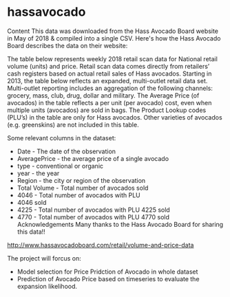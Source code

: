 # hassavocado

Content
This data was downloaded from the Hass Avocado Board website in May of 2018 & compiled into a single CSV. Here's how the Hass Avocado Board describes the data on their website:

The table below represents weekly 2018 retail scan data for National retail volume (units) and price. Retail scan data comes directly from retailers’ cash registers based on actual retail sales of Hass avocados. Starting in 2013, the table below reflects an expanded, multi-outlet retail data set. Multi-outlet reporting includes an aggregation of the following channels: grocery, mass, club, drug, dollar and military. The Average Price (of avocados) in the table reflects a per unit (per avocado) cost, even when multiple units (avocados) are sold in bags. The Product Lookup codes (PLU’s) in the table are only for Hass avocados. Other varieties of avocados (e.g. greenskins) are not included in this table.

Some relevant columns in the dataset:

 * Date - The date of the observation
 * AveragePrice - the average price of a single avocado 
 * type - conventional or organic 
 * year - the year
 * Region - the city or region of the observation
 * Total Volume - Total number of avocados sold 
 * 4046 - Total number of avocados with PLU
 * 4046 sold
 * 4225 - Total number of avocados with PLU 4225 sold
 * 4770 - Total number of avocados with PLU 4770 sold 
Acknowledgements
Many thanks to the Hass Avocado Board for sharing this data!!

http://www.hassavocadoboard.com/retail/volume-and-price-data

The project will forcus on:
 * Model selection for Price Pridction of Avocado in whole dataset
 * Prediction of Avocado Price based on timeseries to evaluate the expansion likelihood.

